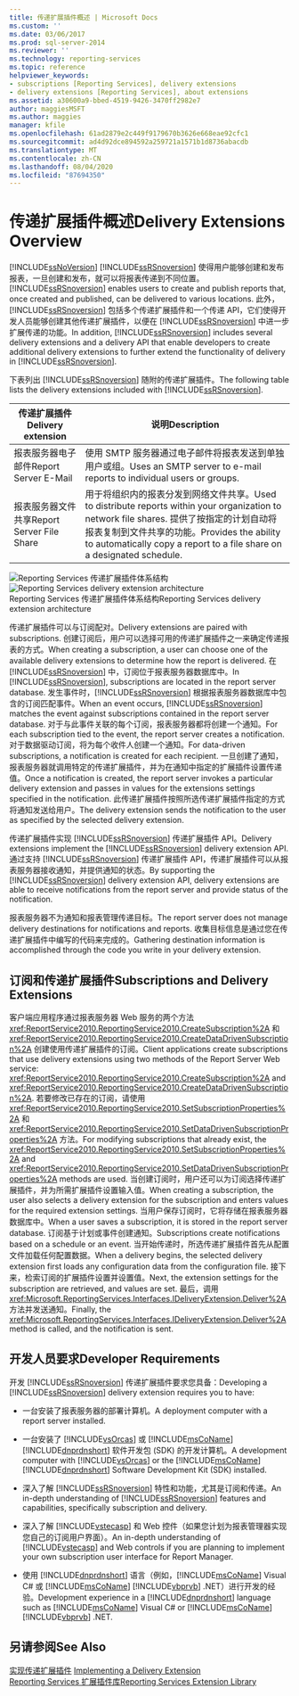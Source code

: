 ```yaml
---
title: 传递扩展插件概述 | Microsoft Docs
ms.custom: ''
ms.date: 03/06/2017
ms.prod: sql-server-2014
ms.reviewer: ''
ms.technology: reporting-services
ms.topic: reference
helpviewer_keywords:
- subscriptions [Reporting Services], delivery extensions
- delivery extensions [Reporting Services], about extensions
ms.assetid: a30600a9-bbed-4519-9426-3470ff2982e7
author: maggiesMSFT
ms.author: maggies
manager: kfile
ms.openlocfilehash: 61ad2879e2c449f9179670b3626e668eae92cfc1
ms.sourcegitcommit: ad4d92dce894592a259721a1571b1d8736abacdb
ms.translationtype: MT
ms.contentlocale: zh-CN
ms.lasthandoff: 08/04/2020
ms.locfileid: "87694350"
---
```

# <a name="delivery-extensions-overview"></a><span data-ttu-id="25845-102">传递扩展插件概述</span><span class="sxs-lookup"><span data-stu-id="25845-102">Delivery Extensions Overview</span></span>
  [!INCLUDE[ssNoVersion](../../../includes/ssnoversion-md.md)] <span data-ttu-id="25845-103">[!INCLUDE[ssRSnoversion](../../../includes/ssrsnoversion-md.md)] 使得用户能够创建和发布报表，一旦创建和发布，就可以将报表传递到不同位置。</span><span class="sxs-lookup"><span data-stu-id="25845-103">[!INCLUDE[ssRSnoversion](../../../includes/ssrsnoversion-md.md)] enables users to create and publish reports that, once created and published, can be delivered to various locations.</span></span> <span data-ttu-id="25845-104">此外，[!INCLUDE[ssRSnoversion](../../../includes/ssrsnoversion-md.md)] 包括多个传递扩展插件和一个传递 API，它们使得开发人员能够创建其他传递扩展插件，以便在 [!INCLUDE[ssRSnoversion](../../../includes/ssrsnoversion-md.md)] 中进一步扩展传递的功能。</span><span class="sxs-lookup"><span data-stu-id="25845-104">In addition, [!INCLUDE[ssRSnoversion](../../../includes/ssrsnoversion-md.md)] includes several delivery extensions and a delivery API that enable developers to create additional delivery extensions to further extend the functionality of delivery in [!INCLUDE[ssRSnoversion](../../../includes/ssrsnoversion-md.md)].</span></span>  
  
 <span data-ttu-id="25845-105">下表列出 [!INCLUDE[ssRSnoversion](../../../includes/ssrsnoversion-md.md)] 随附的传递扩展插件。</span><span class="sxs-lookup"><span data-stu-id="25845-105">The following table lists the delivery extensions included with [!INCLUDE[ssRSnoversion](../../../includes/ssrsnoversion-md.md)].</span></span>  
  
|<span data-ttu-id="25845-106">传递扩展插件</span><span class="sxs-lookup"><span data-stu-id="25845-106">Delivery extension</span></span>|<span data-ttu-id="25845-107">说明</span><span class="sxs-lookup"><span data-stu-id="25845-107">Description</span></span>|  
|------------------------|-----------------|  
|<span data-ttu-id="25845-108">报表服务器电子邮件</span><span class="sxs-lookup"><span data-stu-id="25845-108">Report Server E-Mail</span></span>|<span data-ttu-id="25845-109">使用 SMTP 服务器通过电子邮件将报表发送到单独用户或组。</span><span class="sxs-lookup"><span data-stu-id="25845-109">Uses an SMTP server to e-mail reports to individual users or groups.</span></span>|  
|<span data-ttu-id="25845-110">报表服务器文件共享</span><span class="sxs-lookup"><span data-stu-id="25845-110">Report Server File Share</span></span>|<span data-ttu-id="25845-111">用于将组织内的报表分发到网络文件共享。</span><span class="sxs-lookup"><span data-stu-id="25845-111">Used to distribute reports within your organization to network file shares.</span></span> <span data-ttu-id="25845-112">提供了按指定的计划自动将报表复制到文件共享的功能。</span><span class="sxs-lookup"><span data-stu-id="25845-112">Provides the ability to automatically copy a report to a file share on a designated schedule.</span></span>|  
  
 <span data-ttu-id="25845-113">![Reporting Services 传递扩展插件体系结构](../../media/bk-reportservicedelivery.gif "Reporting Services 传递扩展插件体系结构")</span><span class="sxs-lookup"><span data-stu-id="25845-113">![Reporting Services delivery extension architecture](../../media/bk-reportservicedelivery.gif "Reporting Services delivery extension architecture")</span></span>  
<span data-ttu-id="25845-114">Reporting Services 传递扩展插件体系结构</span><span class="sxs-lookup"><span data-stu-id="25845-114">Reporting Services delivery extension architecture</span></span>  
  
 <span data-ttu-id="25845-115">传递扩展插件可以与订阅配对。</span><span class="sxs-lookup"><span data-stu-id="25845-115">Delivery extensions are paired with subscriptions.</span></span> <span data-ttu-id="25845-116">创建订阅后，用户可以选择可用的传递扩展插件之一来确定传递报表的方式。</span><span class="sxs-lookup"><span data-stu-id="25845-116">When creating a subscription, a user can choose one of the available delivery extensions to determine how the report is delivered.</span></span> <span data-ttu-id="25845-117">在 [!INCLUDE[ssRSnoversion](../../../includes/ssrsnoversion-md.md)] 中，订阅位于报表服务器数据库中。</span><span class="sxs-lookup"><span data-stu-id="25845-117">In [!INCLUDE[ssRSnoversion](../../../includes/ssrsnoversion-md.md)], subscriptions are located in the report server database.</span></span> <span data-ttu-id="25845-118">发生事件时，[!INCLUDE[ssRSnoversion](../../../includes/ssrsnoversion-md.md)] 根据报表服务器数据库中包含的订阅匹配事件。</span><span class="sxs-lookup"><span data-stu-id="25845-118">When an event occurs, [!INCLUDE[ssRSnoversion](../../../includes/ssrsnoversion-md.md)] matches the event against subscriptions contained in the report server database.</span></span> <span data-ttu-id="25845-119">对于与此事件关联的每个订阅，报表服务器都将创建一个通知。</span><span class="sxs-lookup"><span data-stu-id="25845-119">For each subscription tied to the event, the report server creates a notification.</span></span> <span data-ttu-id="25845-120">对于数据驱动订阅，将为每个收件人创建一个通知。</span><span class="sxs-lookup"><span data-stu-id="25845-120">For data-driven subscriptions, a notification is created for each recipient.</span></span> <span data-ttu-id="25845-121">一旦创建了通知，报表服务器就调用特定的传递扩展插件，并为在通知中指定的扩展插件设置传递值。</span><span class="sxs-lookup"><span data-stu-id="25845-121">Once a notification is created, the report server invokes a particular delivery extension and passes in values for the extensions settings specified in the notification.</span></span> <span data-ttu-id="25845-122">此传递扩展插件按照所选传递扩展插件指定的方式将通知发送给用户。</span><span class="sxs-lookup"><span data-stu-id="25845-122">The delivery extension sends the notification to the user as specified by the selected delivery extension.</span></span>  
  
 <span data-ttu-id="25845-123">传递扩展插件实现 [!INCLUDE[ssRSnoversion](../../../includes/ssrsnoversion-md.md)] 传递扩展插件 API。</span><span class="sxs-lookup"><span data-stu-id="25845-123">Delivery extensions implement the [!INCLUDE[ssRSnoversion](../../../includes/ssrsnoversion-md.md)] delivery extension API.</span></span> <span data-ttu-id="25845-124">通过支持 [!INCLUDE[ssRSnoversion](../../../includes/ssrsnoversion-md.md)] 传递扩展插件 API，传递扩展插件可以从报表服务器接收通知，并提供通知的状态。</span><span class="sxs-lookup"><span data-stu-id="25845-124">By supporting the [!INCLUDE[ssRSnoversion](../../../includes/ssrsnoversion-md.md)] delivery extension API, delivery extensions are able to receive notifications from the report server and provide status of the notification.</span></span>  
  
 <span data-ttu-id="25845-125">报表服务器不为通知和报表管理传递目标。</span><span class="sxs-lookup"><span data-stu-id="25845-125">The report server does not manage delivery destinations for notifications and reports.</span></span> <span data-ttu-id="25845-126">收集目标信息是通过您在传递扩展插件中编写的代码来完成的。</span><span class="sxs-lookup"><span data-stu-id="25845-126">Gathering destination information is accomplished through the code you write in your delivery extension.</span></span>  
  
## <a name="subscriptions-and-delivery-extensions"></a><span data-ttu-id="25845-127">订阅和传递扩展插件</span><span class="sxs-lookup"><span data-stu-id="25845-127">Subscriptions and Delivery Extensions</span></span>  
 <span data-ttu-id="25845-128">客户端应用程序通过报表服务器 Web 服务的两个方法 <xref:ReportService2010.ReportingService2010.CreateSubscription%2A> 和 <xref:ReportService2010.ReportingService2010.CreateDataDrivenSubscription%2A> 创建使用传递扩展插件的订阅。</span><span class="sxs-lookup"><span data-stu-id="25845-128">Client applications create subscriptions that use delivery extensions using two methods of the Report Server Web service: <xref:ReportService2010.ReportingService2010.CreateSubscription%2A> and <xref:ReportService2010.ReportingService2010.CreateDataDrivenSubscription%2A>.</span></span> <span data-ttu-id="25845-129">若要修改已存在的订阅，请使用 <xref:ReportService2010.ReportingService2010.SetSubscriptionProperties%2A> 和 <xref:ReportService2010.ReportingService2010.SetDataDrivenSubscriptionProperties%2A> 方法。</span><span class="sxs-lookup"><span data-stu-id="25845-129">For modifying subscriptions that already exist, the <xref:ReportService2010.ReportingService2010.SetSubscriptionProperties%2A> and <xref:ReportService2010.ReportingService2010.SetDataDrivenSubscriptionProperties%2A> methods are used.</span></span> <span data-ttu-id="25845-130">当创建订阅时，用户还可以为订阅选择传递扩展插件，并为所需扩展插件设置输入值。</span><span class="sxs-lookup"><span data-stu-id="25845-130">When creating a subscription, the user also selects a delivery extension for the subscription and enters values for the required extension settings.</span></span> <span data-ttu-id="25845-131">当用户保存订阅时，它将存储在报表服务器数据库中。</span><span class="sxs-lookup"><span data-stu-id="25845-131">When a user saves a subscription, it is stored in the report server database.</span></span> <span data-ttu-id="25845-132">订阅基于计划或事件创建通知。</span><span class="sxs-lookup"><span data-stu-id="25845-132">Subscriptions create notifications based on a schedule or an event.</span></span> <span data-ttu-id="25845-133">当开始传递时，所选传递扩展插件首先从配置文件加载任何配置数据。</span><span class="sxs-lookup"><span data-stu-id="25845-133">When a delivery begins, the selected delivery extension first loads any configuration data from the configuration file.</span></span> <span data-ttu-id="25845-134">接下来，检索订阅的扩展插件设置并设置值。</span><span class="sxs-lookup"><span data-stu-id="25845-134">Next, the extension settings for the subscription are retrieved, and values are set.</span></span> <span data-ttu-id="25845-135">最后，调用 <xref:Microsoft.ReportingServices.Interfaces.IDeliveryExtension.Deliver%2A> 方法并发送通知。</span><span class="sxs-lookup"><span data-stu-id="25845-135">Finally, the <xref:Microsoft.ReportingServices.Interfaces.IDeliveryExtension.Deliver%2A> method is called, and the notification is sent.</span></span>  
  
## <a name="developer-requirements"></a><span data-ttu-id="25845-136">开发人员要求</span><span class="sxs-lookup"><span data-stu-id="25845-136">Developer Requirements</span></span>  
 <span data-ttu-id="25845-137">开发 [!INCLUDE[ssRSnoversion](../../../includes/ssrsnoversion-md.md)] 传递扩展插件要求您具备：</span><span class="sxs-lookup"><span data-stu-id="25845-137">Developing a [!INCLUDE[ssRSnoversion](../../../includes/ssrsnoversion-md.md)] delivery extension requires you to have:</span></span>  
  
-   <span data-ttu-id="25845-138">一台安装了报表服务器的部署计算机。</span><span class="sxs-lookup"><span data-stu-id="25845-138">A deployment computer with a report server installed.</span></span>  
  
-   <span data-ttu-id="25845-139">一台安装了 [!INCLUDE[vsOrcas](../../../includes/vsorcas-md.md)] 或 [!INCLUDE[msCoName](../../../includes/msconame-md.md)] [!INCLUDE[dnprdnshort](../../../includes/dnprdnshort-md.md)] 软件开发包 (SDK) 的开发计算机。</span><span class="sxs-lookup"><span data-stu-id="25845-139">A development computer with [!INCLUDE[vsOrcas](../../../includes/vsorcas-md.md)] or the [!INCLUDE[msCoName](../../../includes/msconame-md.md)] [!INCLUDE[dnprdnshort](../../../includes/dnprdnshort-md.md)] Software Development Kit (SDK) installed.</span></span>  
  
-   <span data-ttu-id="25845-140">深入了解 [!INCLUDE[ssRSnoversion](../../../includes/ssrsnoversion-md.md)] 特性和功能，尤其是订阅和传递。</span><span class="sxs-lookup"><span data-stu-id="25845-140">An in-depth understanding of [!INCLUDE[ssRSnoversion](../../../includes/ssrsnoversion-md.md)] features and capabilities, specifically subscription and delivery.</span></span>  
  
-   <span data-ttu-id="25845-141">深入了解 [!INCLUDE[vstecasp](../../../includes/vstecasp-md.md)] 和 Web 控件（如果您计划为报表管理器实现您自己的订阅用户界面）。</span><span class="sxs-lookup"><span data-stu-id="25845-141">An in-depth understanding of [!INCLUDE[vstecasp](../../../includes/vstecasp-md.md)] and Web controls if you are planning to implement your own subscription user interface for Report Manager.</span></span>  
  
-   <span data-ttu-id="25845-142">使用 [!INCLUDE[dnprdnshort](../../../includes/dnprdnshort-md.md)] 语言（例如，[!INCLUDE[msCoName](../../../includes/msconame-md.md)] Visual C# 或 [!INCLUDE[msCoName](../../../includes/msconame-md.md)] [!INCLUDE[vbprvb](../../../includes/vbprvb-md.md)] .NET）进行开发的经验。</span><span class="sxs-lookup"><span data-stu-id="25845-142">Development experience in a [!INCLUDE[dnprdnshort](../../../includes/dnprdnshort-md.md)] language such as [!INCLUDE[msCoName](../../../includes/msconame-md.md)] Visual C# or [!INCLUDE[msCoName](../../../includes/msconame-md.md)] [!INCLUDE[vbprvb](../../../includes/vbprvb-md.md)] .NET.</span></span>  
  
## <a name="see-also"></a><span data-ttu-id="25845-143">另请参阅</span><span class="sxs-lookup"><span data-stu-id="25845-143">See Also</span></span>  
 <span data-ttu-id="25845-144">[实现传递扩展插件](../delivery-extension/implementing-a-delivery-extension.md) </span><span class="sxs-lookup"><span data-stu-id="25845-144">[Implementing a Delivery Extension](../delivery-extension/implementing-a-delivery-extension.md) </span></span>  
 [<span data-ttu-id="25845-145">Reporting Services 扩展插件库</span><span class="sxs-lookup"><span data-stu-id="25845-145">Reporting Services Extension Library</span></span>](../reporting-services-extension-library.md)  
  
  
